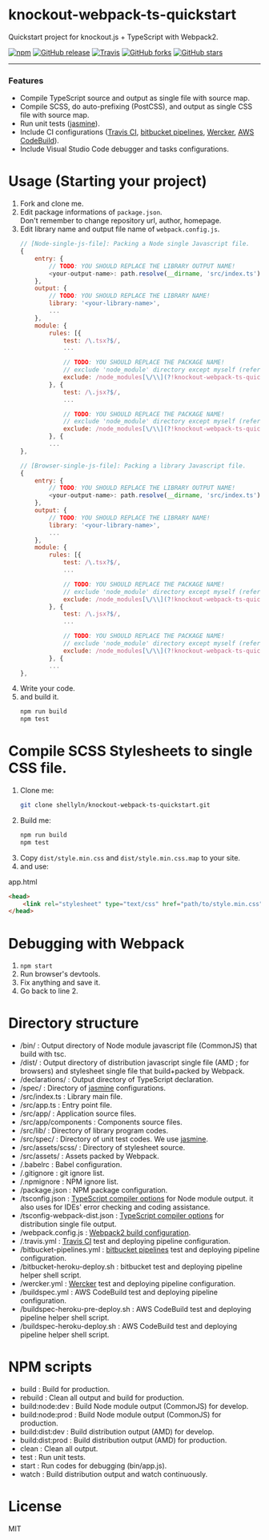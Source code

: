 # knockout-webpack-ts-quickstart
Quickstart project for knockout.js + TypeScript with Webpack2.

[![npm](https://img.shields.io/npm/v/knockout-webpack-ts-quickstart.svg)](https://www.npmjs.com/package/knockout-webpack-ts-quickstart)
[![GitHub release](https://img.shields.io/github/release/shellyln/knockout-webpack-ts-quickstart.svg)](https://github.com/shellyln/knockout-webpack-ts-quickstart/releases)
[![Travis](https://img.shields.io/travis/shellyln/knockout-webpack-ts-quickstart/master.svg)](https://travis-ci.org/shellyln/knockout-webpack-ts-quickstart)
[![GitHub forks](https://img.shields.io/github/forks/shellyln/knockout-webpack-ts-quickstart.svg?style=social&label=Fork)](https://github.com/shellyln/knockout-webpack-ts-quickstart/fork)
[![GitHub stars](https://img.shields.io/github/stars/shellyln/knockout-webpack-ts-quickstart.svg?style=social&label=Star)](https://github.com/shellyln/knockout-webpack-ts-quickstart)

---

### Features
* Compile TypeScript source and output as single file with source map.
* Compile SCSS, do auto-prefixing (PostCSS), and output as single CSS file with source map.
* Run unit tests ([jasmine](https://jasmine.github.io/)).
* Include CI configurations
  ([Travis CI](https://travis-ci.org/),
   [bitbucket pipelines](https://www.atlassian.com/software/bitbucket/features/pipelines),
   [Wercker](http://www.wercker.com/),
   [AWS CodeBuild](https://aws.amazon.com/codebuild/)).
* Include Visual Studio Code debugger and tasks configurations.




# Usage (Starting your project)
1. Fork and clone me.
1. Edit package informations of `package.json`.  
   Don't remember to change repository url, author, homepage.
1.  Edit library name and output file name of `webpack.config.js`.  
    ```javascript
    // [Node-single-js-file]: Packing a Node single Javascript file.
    {
        entry: {
            // TODO: YOU SHOULD REPLACE THE LIBRARY OUTPUT NAME!
            <your-output-name>: path.resolve(__dirname, 'src/index.ts')
        },
        output: {
            // TODO: YOU SHOULD REPLACE THE LIBRARY NAME!
            library: '<your-library-name>',
            ...
        },
        module: {
            rules: [{
                test: /\.tsx?$/,
                ...

                // TODO: YOU SHOULD REPLACE THE PACKAGE NAME!
                // exclude 'node_module' directory except myself (refered from other packages)
                exclude: /node_modules[\/\\](?!knockout-webpack-ts-quickstart).*$/
            }, {
                test: /\.jsx?$/,
                ...

                // TODO: YOU SHOULD REPLACE THE PACKAGE NAME!
                // exclude 'node_module' directory except myself (refered from other packages)
                exclude: /node_modules[\/\\](?!knockout-webpack-ts-quickstart).*$/
            }, {
            ...
    },

    // [Browser-single-js-file]: Packing a library Javascript file.
    {
        entry: {
            // TODO: YOU SHOULD REPLACE THE LIBRARY OUTPUT NAME!
            <your-output-name>: path.resolve(__dirname, 'src/index.ts')
        },
        output: {
            // TODO: YOU SHOULD REPLACE THE LIBRARY NAME!
            library: '<your-library-name>',
            ...
        },
        module: {
            rules: [{
                test: /\.tsx?$/,
                ...

                // TODO: YOU SHOULD REPLACE THE PACKAGE NAME!
                // exclude 'node_module' directory except myself (refered from other packages)
                exclude: /node_modules[\/\\](?!knockout-webpack-ts-quickstart).*$/
            }, {
                test: /\.jsx?$/,
                ...

                // TODO: YOU SHOULD REPLACE THE PACKAGE NAME!
                // exclude 'node_module' directory except myself (refered from other packages)
                exclude: /node_modules[\/\\](?!knockout-webpack-ts-quickstart).*$/
            }, {
            ...
    },
    ```
1. Write your code.
1. and build it.  
   ```sh
   npm run build
   npm test
   ```




# Compile SCSS Stylesheets to single CSS file.
1. Clone me:  
   ```sh
   git clone shellyln/knockout-webpack-ts-quickstart.git
   ```
1. Build me:
   ```sh
   npm run build
   npm test
   ```
1. Copy `dist/style.min.css` and `dist/style.min.css.map` to your site.
1. and use:

app.html
```html
<head>
    <link rel="stylesheet" type="text/css" href="path/to/style.min.css">
</head>
```




# Debugging with Webpack
1. `npm start`
1. Run browser's devtools.
1. Fix anything and save it.
1. Go back to line 2.




# Directory structure
* /bin/ : Output directory of Node module javascript file (CommonJS) that build with tsc.
* /dist/ : Output directory of distribution javascript single file (AMD ; for browsers) and stylesheet single file that build+packed by Webpack.
* /declarations/ : Output directory of TypeScript declaration.
* /spec/ : Directory of [jasmine](https://jasmine.github.io/) configurations.
* /src/index.ts : Library main file.
* /src/app.ts : Entry point file.
* /src/app/ : Application source files.
* /src/app/components : Components source files.
* /src/lib/ : Directory of library program codes.
* /src/spec/ : Directory of unit test codes. We use [jasmine](https://jasmine.github.io/).
* /src/assets/scss/ : Directory of stylesheet source.
* /src/assets/ : Assets packed by Webpack.
* /.babelrc : Babel configuration.
* /.gitignore : git ignore list.
* /.npmignore : NPM ignore list.
* /package.json : NPM package configuration.
* /tsconfig.json : [TypeScript compiler options](https://www.typescriptlang.org/docs/handbook/compiler-options.html) for Node module output. it also uses for IDEs' error checking and coding assistance.
* /tsconfig-webpack-dist.json : [TypeScript compiler options](https://www.typescriptlang.org/docs/handbook/compiler-options.html) for distribution single file output.
* /webpack.config.js : [Webpack2 build configuration](https://webpack.js.org/configuration/).
* /.travis.yml : [Travis CI](https://travis-ci.org/) test and deploying pipeline configuration.
* /bitbucket-pipelines.yml : [bitbucket pipelines](https://www.atlassian.com/software/bitbucket/features/pipelines) test and deploying pipeline configuration.
* /bitbucket-heroku-deploy.sh : bitbucket test and deploying pipeline helper shell script.
* /wercker.yml : [Wercker](http://www.wercker.com/) test and deploying pipeline configuration.
* /buildspec.yml : AWS CodeBuild test and deploying pipeline configuration.
* /buildspec-heroku-pre-deploy.sh : AWS CodeBuild test and deploying pipeline helper shell script.
* /buildspec-heroku-deploy.sh : AWS CodeBuild test and deploying pipeline helper shell script.




# NPM scripts
* build : Build for production.
* rebuild : Clean all output and build for production.
* build:node:dev : Build Node module output (CommonJS) for develop.
* build:node:prod : Build Node module output (CommonJS) for production.
* build:dist:dev : Build distribution output (AMD) for develop.
* build:dist:prod : Build distribution output (AMD) for production.
* clean : Clean all output.
* test : Run unit tests.
* start : Run codes for debugging (bin/app.js).
* watch : Build distribution output and watch continuously.




# License
MIT
